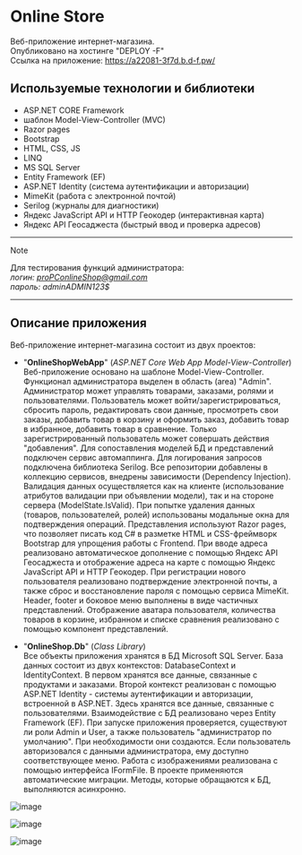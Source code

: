 # Online Store
Веб-приложение интернет-магазина.\
Опубликовано на хостинге "DEPLOY -F"\
Ссылка на приложение: https://a22081-3f7d.b.d-f.pw/

## Используемые технологии и библиотеки
- ASP.NET CORE Framework
- шаблон Model-View-Controller (MVC)
- Razor pages
- Bootstrap
- HTML, CSS, JS
- LINQ
- MS SQL Server
- Entity Framework (EF)
- ASP.NET Identity (система аутентификации и авторизации)
- MimeKit (работа с электронной почтой)
- Serilog (журналы для диагностики)
- Яндекс JavaScript API и HTTP Геокодер (интерактивная карта)
- Яндекс API Геосаджеста (быстрый ввод и проверка адресов)
---
> [!NOTE]
> Для тестирования функций администратора:\
*логин: proPConlineShop@gmail.com*\
*пароль: adminADMIN123$*
---
## Описание приложения 
Веб-приложение интернет-магазина состоит из двух проектов:
- "**OnlineShopWebApp**" (*ASP.NET Core Web App Model-View-Controller*)\
Веб-приложение основано на шаблоне Model-View-Controller.
Функционал администратора выделен в область (area) "Admin". Администратор может управлять товарами, заказами, ролями и пользователями.
Пользователь может войти/зарегистрироваться, сбросить пароль, редактировать свои данные, просмотреть свои заказы, добавить товар в корзину и оформить заказ, добавить товар в избранное, добавить товар в сравнение. Только зарегистрированный пользователь может совершать действия "добавления". 
Для сопоставления моделей БД и представлений подключен сервис автомаппинга.
Для логирования запросов подключена библиотека Serilog.
Все репозитории добавлены в коллекцию сервисов, внедрены зависимости (Dependency Injection).
Валидация данных осуществляется как на клиенте (использование атрибутов валидации при объявлении модели), так и на стороне сервера (ModelState.IsValid).
При попытке удаления данных (товаров, пользователей, ролей) использованы модальные окна для подтверждения операций.
Представления используют Razor pages, что позволяет писать код C# в разметке HTML и CSS-фреймворк Bootstrap для упрощения работы с Frontend.
При вводе адреса реализовано автоматическое дополнение с помощью Яндекс API Геосаджеста и отображение адреса на карте с помощью Яндекс JavaScript API и HTTP Геокодер.
При регистрации нового пользователя реализовано подтверждение электронной почты, а также сброс и восстановление пароля с помощью сервиса MimeKit.
Header, footer и боковое меню выполнены в виде частичных представлений.
Отображение аватара пользователя, количества товаров в корзине, избранном и списке сравнения реализовано с помощью компонент представлений.

- "**OnlineShop.Db**" (*Class Library*)\
Все объекты приложения хранятся в БД Microsoft SQL Server. База данных состоит из двух контекстов: DatabaseContext и IdentityContext. В первом хранятся все данные, связанные с продуктами и заказами. Второй контекст реализован с помощью ASP.NET Identity - системы аутентификации и авторизации, встроенной в ASP.NET. Здесь хранятся все данные, связанные с пользователями.
Взаимодействие с БД реализовано через Entity Framework (EF).
При запуске приложения проверяется, существуют ли роли Admin и User, а также пользователь "администратор по умолчанию". При необходимости они создаются.
Если пользователь авторизовался с данными администратора, ему доступно соответствующее меню.
Работа с изображениями реализована с помощью интерфейса IFormFile.
В проекте применяются автоматические миграции.
Методы, которые обращаются к БД, выполняются асинхронно.



![image](https://github.com/KirillFisenko/OnlineStore/assets/120630673/0247556f-0811-4eb7-a797-11d56cd75eca)

![image](https://github.com/KirillFisenko/OnlineStore/assets/120630673/36d3d1e3-fad2-4279-9794-f962b6a726a8)

![image](https://github.com/KirillFisenko/OnlineStore/assets/120630673/00133d4b-ea48-494b-9f8d-457c39bb1417)


